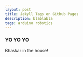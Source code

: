 ```yaml
---
layout: post
title: Jekyll Tags on Github Pages
description: blablabla
tags: arduino robotics
---
```


### YO YO YO
Bhaskar in the house!